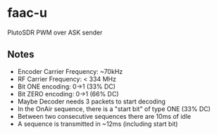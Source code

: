 # faac-u
PlutoSDR PWM over ASK sender

## Notes
- Encoder Carrier Frequency: ~70kHz
- RF Carrier Frequency: < 334 MHz
- Bit ONE encoding: 0->1 (33% DC)
- Bit ZERO encoding: 0->1 (66% DC)
- Maybe Decoder needs 3 packets to start decoding
- In the OnAir sequence, there is a "start bit" of type ONE (33% DC) 
- Between two consecutive sequences there are 10ms of idle
- A sequence is transmitted in ~12ms (including start bit)
